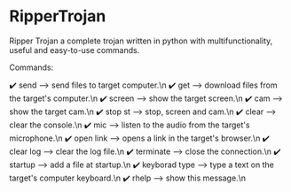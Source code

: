 # RipperTrojan
  Ripper Trojan a complete trojan written in python with multifunctionality, useful and easy-to-use commands.
  
  Commands:
  
   ✔️ send <file name> --> send files to target computer.\n
   ✔️ get <file name> --> download files from the target's computer.\n
   ✔️ screen --> show the target screen.\n
   ✔️ cam --> show the target cam.\n
   ✔️ stop st --> stop, screen and cam.\n
   ✔️ clear --> clear the console.\n
   ✔️ mic --> listen to the audio from the target's microphone.\n
   ✔️ open link <link> --> opens a link in the target's browser.\n
   ✔️ clear log --> clear the log file.\n
   ✔️ terminate --> close the connection.\n
   ✔️ startup <file name> --> add a file at startup.\n
   ✔️ keyborad type <text> --> type a text on the target's computer keyboard.\n
   ✔️ rhelp --> show this message.\n
